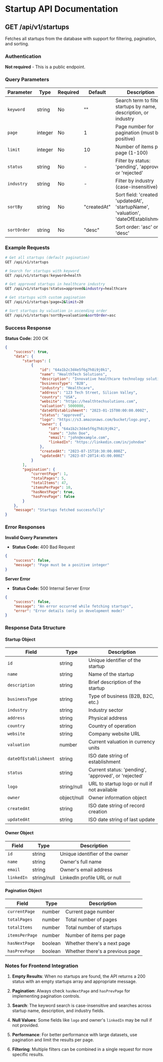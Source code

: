 # Startup API Documentation

## GET /api/v1/startups

Fetches all startups from the database with support for filtering, pagination, and sorting.

### Authentication
**Not required** - This is a public endpoint.

### Query Parameters

| Parameter | Type | Required | Default | Description |
|-----------|------|----------|---------|-------------|
| `keyword` | string | No | "" | Search term to filter startups by name, description, or industry |
| `page` | integer | No | 1 | Page number for pagination (must be positive) |
| `limit` | integer | No | 10 | Number of items per page (1-100) |
| `status` | string | No | - | Filter by status: 'pending', 'approved', or 'rejected' |
| `industry` | string | No | - | Filter by industry (case-insensitive) |
| `sortBy` | string | No | "createdAt" | Sort field: 'createdAt', 'updatedAt', 'startupName', 'valuation', 'dateOfEstablishment' |
| `sortOrder` | string | No | "desc" | Sort order: 'asc' or 'desc' |

### Example Requests

```bash
# Get all startups (default pagination)
GET /api/v1/startups

# Search for startups with keyword
GET /api/v1/startups?keyword=health

# Get approved startups in healthcare industry
GET /api/v1/startups?status=approved&industry=healthcare

# Get startups with custom pagination
GET /api/v1/startups?page=2&limit=20

# Sort startups by valuation in ascending order
GET /api/v1/startups?sortBy=valuation&sortOrder=asc
```

### Success Response

**Status Code:** 200 OK

```json
{
    "success": true,
    "data": {
        "startups": [
            {
                "id": "64a1b2c3d4e5f6g7h8i9j0k1",
                "name": "HealthTech Solutions",
                "description": "Innovative healthcare technology solutions",
                "businessType": "B2B",
                "industry": "Healthcare",
                "address": "123 Tech Street, Silicon Valley",
                "country": "USA",
                "website": "https://healthtechsolutions.com",
                "valuation": 5000000,
                "dateOfEstablishment": "2023-01-15T00:00:00.000Z",
                "status": "approved",
                "logo": "https://s3.amazonaws.com/bucket/logo.png",
                "owner": {
                    "id": "64a1b2c3d4e5f6g7h8i9j0k2",
                    "name": "John Doe",
                    "email": "john@example.com",
                    "linkedIn": "https://linkedin.com/in/johndoe"
                },
                "createdAt": "2023-07-15T10:30:00.000Z",
                "updatedAt": "2023-07-20T14:45:00.000Z"
            }
        ],
        "pagination": {
            "currentPage": 1,
            "totalPages": 5,
            "totalItems": 47,
            "itemsPerPage": 10,
            "hasNextPage": true,
            "hasPrevPage": false
        }
    },
    "message": "Startups fetched successfully"
}
```

### Error Responses

**Invalid Query Parameters**
- **Status Code:** 400 Bad Request
```json
{
    "success": false,
    "message": "Page must be a positive integer"
}
```

**Server Error**
- **Status Code:** 500 Internal Server Error
```json
{
    "success": false,
    "message": "An error occurred while fetching startups",
    "error": "Error details (only in development mode)"
}
```

### Response Data Structure

#### Startup Object
| Field | Type | Description |
|-------|------|-------------|
| `id` | string | Unique identifier of the startup |
| `name` | string | Name of the startup |
| `description` | string | Brief description of the startup |
| `businessType` | string | Type of business (B2B, B2C, etc.) |
| `industry` | string | Industry sector |
| `address` | string | Physical address |
| `country` | string | Country of operation |
| `website` | string | Company website URL |
| `valuation` | number | Current valuation in currency units |
| `dateOfEstablishment` | string | ISO date string of establishment |
| `status` | string | Current status: 'pending', 'approved', or 'rejected' |
| `logo` | string/null | URL to startup logo or null if not available |
| `owner` | object/null | Owner information object |
| `createdAt` | string | ISO date string of record creation |
| `updatedAt` | string | ISO date string of last update |

#### Owner Object
| Field | Type | Description |
|-------|------|-------------|
| `id` | string | Unique identifier of the owner |
| `name` | string | Owner's full name |
| `email` | string | Owner's email address |
| `linkedIn` | string/null | LinkedIn profile URL or null |

#### Pagination Object
| Field | Type | Description |
|-------|------|-------------|
| `currentPage` | number | Current page number |
| `totalPages` | number | Total number of pages |
| `totalItems` | number | Total number of startups |
| `itemsPerPage` | number | Number of items per page |
| `hasNextPage` | boolean | Whether there's a next page |
| `hasPrevPage` | boolean | Whether there's a previous page |

### Notes for Frontend Integration

1. **Empty Results**: When no startups are found, the API returns a 200 status with an empty startups array and appropriate message.

2. **Pagination**: Always check `hasNextPage` and `hasPrevPage` for implementing pagination controls.

3. **Search**: The keyword search is case-insensitive and searches across startup name, description, and industry fields.

4. **Null Values**: Some fields like `logo` and owner's `linkedIn` may be null if not provided.

5. **Performance**: For better performance with large datasets, use pagination and limit the results per page.

6. **Filtering**: Multiple filters can be combined in a single request for more specific results.
